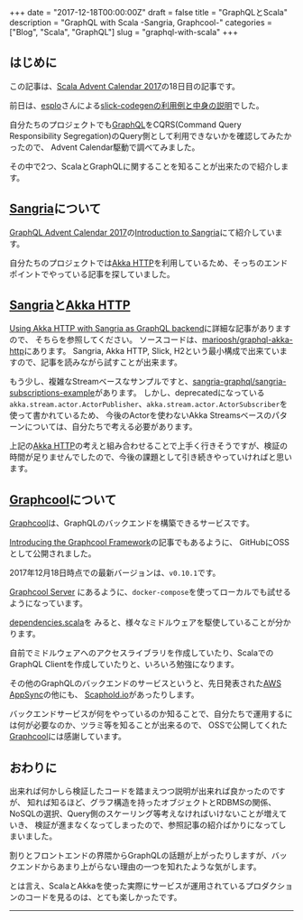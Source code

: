 +++
date = "2017-12-18T00:00:00Z"
draft = false
title = "GraphQLとScala"
description = "GraphQL with Scala -Sangria, Graphcool-"
categories = ["Blog", "Scala", "GraphQL"]
slug = "graphql-with-scala"
+++

## はじめに

この記事は、[Scala Advent Calendar 2017](https://qiita.com/advent-calendar/2017/scala)の18日目の記事です。

前日は、[esplo](https://qiita.com/esplo)さんによる[slick-codegenの利用例と中身の説明](https://esplo.net/2017/12/slick-codegen/)でした。

自分たちのプロジェクトでも[GraphQL](http://graphql.org/)をCQRS(Command Query Responsibility Segregation)のQuery側として利用できないかを確認してみたかったので、
Advent Calendar駆動で調べてみました。

その中で2つ、ScalaとGraphQLに関することを知ることが出来たので紹介します。

## [Sangria]について

[GraphQL Advent Calendar 2017](https://qiita.com/advent-calendar/2017/graphql)の[Introduction to Sangria](https://grimrose.github.io/blog/2017/12/sangria-graphql/)にて紹介しています。

自分たちのプロジェクトでは[Akka HTTP]を利用しているため、そっちのエンドポイントでやっている記事を探していました。

## [Sangria]と[Akka HTTP]

[Using Akka HTTP with Sangria as GraphQL backend](https://blog.scalac.io/akka-http-and-sangria-as-graphql-backend.html)に詳細な記事がありますので、
そちらを参照してください。
ソースコードは、[marioosh/graphql-akka-http](https://github.com/marioosh/graphql-akka-http)にあります。
Sangria, Akka HTTP, Slick, H2という最小構成で出来ていますので、記事を読みながら試すことが出来ます。

もう少し、複雑なStreamベースなサンプルですと、[sangria-graphql/sangria-subscriptions-example](https://github.com/sangria-graphql/sangria-subscriptions-example)があります。
しかし、deprecatedになっている `akka.stream.actor.ActorPublisher`、`akka.stream.actor.ActorSubscriber`を使って書かれているため、
今後のActorを使わないAkka Streamsベースのパターンについては、自分たちで考える必要があります。

上記の[Akka HTTP]の考えと組み合わせることで上手く行きそうですが、検証の時間が足りませんでしたので、今後の課題として引き続きやっていければと思います。

## [Graphcool]について

[Graphcool]は、GraphQLのバックエンドを構築できるサービスです。

[Introducing the Graphcool Framework](https://blog.graph.cool/introducing-the-graphcool-framework-d9edab2a7816)の記事でもあるように、
GitHubにOSSとして公開されました。

2017年12月18日時点での最新バージョンは、`v0.10.1`です。

[Graphcool Server](https://github.com/graphcool/framework/blob/abe58f3437a6d35f7ea68a40c1d85b47ae08f43b/server/README.md)
にあるように、`docker-compose`を使ってローカルでも試せるようになっています。

[dependencies.scala](https://github.com/graphcool/framework/blob/abe58f3437a6d35f7ea68a40c1d85b47ae08f43b/server/project/dependencies.scala)を
みると、様々なミドルウェアを駆使していることが分かります。

自前でミドルウェアへのアクセスライブラリを作成していたり、ScalaでのGraphQL Clientを作成していたりと、いろいろ勉強になります。

その他のGraphQLのバックエンドのサービスというと、先日発表された[AWS AppSync](https://aws.amazon.com/jp/appsync/?nc2=h_mo)の他にも、
[Scaphold.io](https://scaphold.io/)があったりします。

バックエンドサービスが何をやっているのか知ることで、自分たちで運用するには何が必要なのか、ツラミ等を知ることが出来るので、
OSSで公開してくれた[Graphcool]には感謝しています。

## おわりに

出来れば何かしら検証したコードを踏まえつつ説明が出来れば良かったのですが、
知れば知るほど、グラフ構造を持ったオブジェクトとRDBMSの関係、NoSQLの選択、Query側のスケーリング等考えなければいけないことが増えていき、
検証が進まなくなってしまったので、参照記事の紹介ばかりになってしまいました。

割りとフロントエンドの界隈からGraphQLの話題が上がったりしますが、バックエンドからあまり上がらない理由の一つを知れたような気がします。

とは言え、ScalaとAkkaを使った実際にサービスが運用されているプロダクションのコードを見るのは、とても楽しかったです。

---

[Sangria]: http://sangria-graphql.org/
[Akka HTTP]: https://doc.akka.io/docs/akka-http/current/scala/http/index.html
[Graphcool]: https://www.graph.cool/
